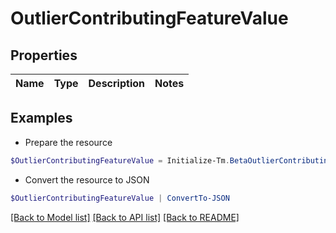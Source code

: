 # OutlierContributingFeatureValue
## Properties

Name | Type | Description | Notes
------------ | ------------- | ------------- | -------------

## Examples

- Prepare the resource
```powershell
$OutlierContributingFeatureValue = Initialize-Tm.BetaOutlierContributingFeatureValue 
```

- Convert the resource to JSON
```powershell
$OutlierContributingFeatureValue | ConvertTo-JSON
```

[[Back to Model list]](../README.md#documentation-for-models) [[Back to API list]](../README.md#documentation-for-api-endpoints) [[Back to README]](../README.md)

